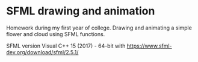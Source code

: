 # SFML drawing and animation

Homework during my first year of college.
Drawing and animating a simple flower and cloud using SFML functions.

SFML version Visual C++ 15 (2017) - 64-bit with https://www.sfml-dev.org/download/sfml/2.5.1/
